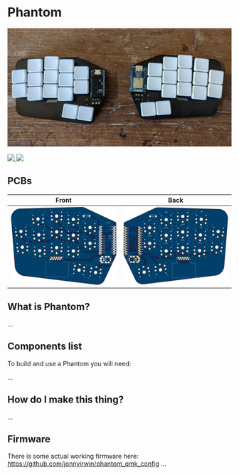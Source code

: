 # Phantom

![](/images/phantom.png)

<span>
  <a href="https://discord.gg/czXcTXbsgU">
    <img src="https://discordapp.com/api/guilds/669011382284451861/widget.png?style=shield">
  </a>
  <img src="https://img.shields.io/github/last-commit/davidphilipbarr/Phantom">
</span>

## PCBs

| Front | Back |
| :---: | :---: |
| ![front](/images/front.png) | ![back](/images/back.png) |

## What is Phantom?

...

## Components list

To build and use a Phantom you will need:

...

## How do I make this thing?

...

## Firmware
There is some actual working firmware here: 
https://github.com/jonnyirwin/phantom_qmk_config
...
